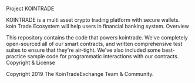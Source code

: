 Project KOINTRADE

KOINTRADE  is a multi asset crypto trading platform with secure wallets. koin Trade Ecosystem will help users in financial banking system.
Overview

This repository contains the code that powers kointrade. We've completely open-sourced all of our smart contracts, and written comprehensive test suites to ensure that they're air-tight. We've also included some best-practice sample code for programmatic interactions with our contracts. Copyright & License

Copyright 2019 The KoinTradeExchange Team & Community.
